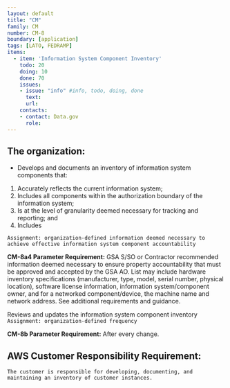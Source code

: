 ```yaml
---
layout: default
title: "CM"
family: CM
number: CM-8
boundary: [application]
tags: [LATO, FEDRAMP]
items:
  - item: 'Information System Component Inventory'
    todo: 20
    doing: 10
    done: 70   
    issues:
    - issue: "info" #info, todo, doing, done
      text:
      url:
    contacts:
    - contact: Data.gov
      role:
---
```

## The organization:

* Develops and documents an inventory of information system components that:

1. Accurately reflects the current information system;
1. Includes all components within the authorization boundary of the information system;
1. Is at the level of granularity deemed necessary for tracking and reporting; and
1. Includes

`Assignment: organization-defined information deemed necessary to achieve effective information system component accountability`

**CM-8a4 Parameter Requirement:** GSA S/SO or Contractor recommended information deemed necessary to ensure property accountability that must be approved and accepted by the GSA AO.  List may include hardware inventory specifications (manufacturer, type, model, serial number, physical location), software license information, information system/component owner, and for a networked component/device, the machine name and network address.  See additional requirements and guidance.

Reviews and updates the information system component inventory `Assignment: organization-defined frequency`

**CM-8b Parameter Requirement:** After every change.

## AWS Customer Responsibility Requirement:
```
The customer is responsible for developing, documenting, and maintaining an inventory of customer instances.
```

